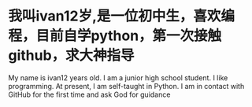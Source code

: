 # 我叫ivan12岁,是一位初中生，喜欢编程，目前自学python，第一次接触github，求大神指导
My name is ivan12 years old. I am a junior high school student. I like programming. At present, I am self-taught in Python. I am in contact with GitHub for the first time and ask God for guidance
